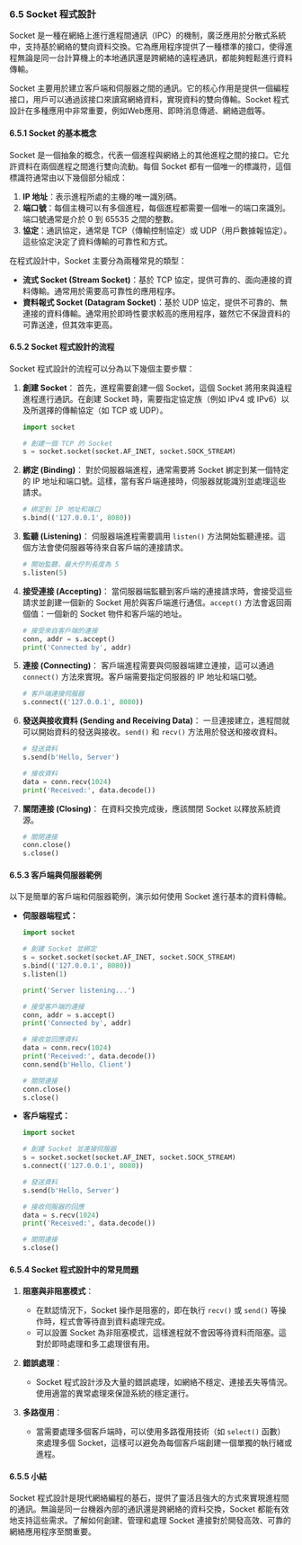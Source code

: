 ### 6.5 Socket 程式設計

Socket 是一種在網絡上進行進程間通訊（IPC）的機制，廣泛應用於分散式系統中，支持基於網絡的雙向資料交換。它為應用程序提供了一種標準的接口，使得進程無論是同一台計算機上的本地通訊還是跨網絡的遠程通訊，都能夠輕鬆進行資料傳輸。

Socket 主要用於建立客戶端和伺服器之間的通訊。它的核心作用是提供一個編程接口，用戶可以通過該接口來讀寫網絡資料，實現資料的雙向傳輸。Socket 程式設計在多種應用中非常重要，例如Web應用、即時消息傳遞、網絡遊戲等。

#### 6.5.1 Socket 的基本概念

Socket 是一個抽象的概念，代表一個進程與網絡上的其他進程之間的接口。它允許資料在兩個進程之間進行雙向流動。每個 Socket 都有一個唯一的標識符，這個標識符通常由以下幾個部分組成：

1. **IP 地址**：表示進程所處的主機的唯一識別碼。
2. **端口號**：每個主機可以有多個進程，每個進程都需要一個唯一的端口來識別。端口號通常是介於 0 到 65535 之間的整數。
3. **協定**：通訊協定，通常是 TCP（傳輸控制協定）或 UDP（用戶數據報協定）。這些協定決定了資料傳輸的可靠性和方式。

在程式設計中，Socket 主要分為兩種常見的類型：

- **流式 Socket (Stream Socket)**：基於 TCP 協定，提供可靠的、面向連接的資料傳輸。通常用於需要高可靠性的應用程序。
- **資料報式 Socket (Datagram Socket)**：基於 UDP 協定，提供不可靠的、無連接的資料傳輸。通常用於即時性要求較高的應用程序，雖然它不保證資料的可靠送達，但其效率更高。

#### 6.5.2 Socket 程式設計的流程

Socket 程式設計的流程可以分為以下幾個主要步驟：

1. **創建 Socket**：
   首先，進程需要創建一個 Socket，這個 Socket 將用來與遠程進程進行通訊。在創建 Socket 時，需要指定協定族（例如 IPv4 或 IPv6）以及所選擇的傳輸協定（如 TCP 或 UDP）。

   ```python
   import socket

   # 創建一個 TCP 的 Socket
   s = socket.socket(socket.AF_INET, socket.SOCK_STREAM)
   ```

2. **綁定 (Binding)**：
   對於伺服器端進程，通常需要將 Socket 綁定到某一個特定的 IP 地址和端口號。這樣，當有客戶端連接時，伺服器就能識別並處理這些請求。

   ```python
   # 綁定到 IP 地址和端口
   s.bind(('127.0.0.1', 8080))
   ```

3. **監聽 (Listening)**：
   伺服器端進程需要調用 `listen()` 方法開始監聽連接。這個方法會使伺服器等待來自客戶端的連接請求。

   ```python
   # 開始監聽，最大佇列長度為 5
   s.listen(5)
   ```

4. **接受連接 (Accepting)**：
   當伺服器端監聽到客戶端的連接請求時，會接受這些請求並創建一個新的 Socket 用於與客戶端進行通信。`accept()` 方法會返回兩個值：一個新的 Socket 物件和客戶端的地址。

   ```python
   # 接受來自客戶端的連接
   conn, addr = s.accept()
   print('Connected by', addr)
   ```

5. **連接 (Connecting)**：
   客戶端進程需要與伺服器端建立連接，這可以通過 `connect()` 方法來實現。客戶端需要指定伺服器的 IP 地址和端口號。

   ```python
   # 客戶端連接伺服器
   s.connect(('127.0.0.1', 8080))
   ```

6. **發送與接收資料 (Sending and Receiving Data)**：
   一旦連接建立，進程間就可以開始資料的發送與接收。`send()` 和 `recv()` 方法用於發送和接收資料。

   ```python
   # 發送資料
   s.send(b'Hello, Server')
   
   # 接收資料
   data = conn.recv(1024)
   print('Received:', data.decode())
   ```

7. **關閉連接 (Closing)**：
   在資料交換完成後，應該關閉 Socket 以釋放系統資源。

   ```python
   # 關閉連接
   conn.close()
   s.close()
   ```

#### 6.5.3 客戶端與伺服器範例

以下是簡單的客戶端和伺服器範例，演示如何使用 Socket 進行基本的資料傳輸。

- **伺服器端程式：**

   ```python
   import socket

   # 創建 Socket 並綁定
   s = socket.socket(socket.AF_INET, socket.SOCK_STREAM)
   s.bind(('127.0.0.1', 8080))
   s.listen(1)

   print('Server listening...')
   
   # 接受客戶端的連接
   conn, addr = s.accept()
   print('Connected by', addr)

   # 接收並回應資料
   data = conn.recv(1024)
   print('Received:', data.decode())
   conn.send(b'Hello, Client')

   # 關閉連接
   conn.close()
   s.close()
   ```

- **客戶端程式：**

   ```python
   import socket

   # 創建 Socket 並連接伺服器
   s = socket.socket(socket.AF_INET, socket.SOCK_STREAM)
   s.connect(('127.0.0.1', 8080))

   # 發送資料
   s.send(b'Hello, Server')

   # 接收伺服器的回應
   data = s.recv(1024)
   print('Received:', data.decode())

   # 關閉連接
   s.close()
   ```

#### 6.5.4 Socket 程式設計中的常見問題

1. **阻塞與非阻塞模式**：
   - 在默認情況下，Socket 操作是阻塞的，即在執行 `recv()` 或 `send()` 等操作時，程式會等待直到資料處理完成。
   - 可以設置 Socket 為非阻塞模式，這樣進程就不會因等待資料而阻塞。這對於即時處理和多工處理很有用。

2. **錯誤處理**：
   - Socket 程式設計涉及大量的錯誤處理，如網絡不穩定、連接丟失等情況。使用適當的異常處理來保證系統的穩定運行。

3. **多路復用**：
   - 當需要處理多個客戶端時，可以使用多路復用技術（如 `select()` 函數）來處理多個 Socket，這樣可以避免為每個客戶端創建一個單獨的執行緒或進程。

#### 6.5.5 小結

Socket 程式設計是現代網絡編程的基石，提供了靈活且強大的方式來實現進程間的通訊。無論是同一台機器內部的通訊還是跨網絡的資料交換，Socket 都能有效地支持這些需求。了解如何創建、管理和處理 Socket 連接對於開發高效、可靠的網絡應用程序至關重要。